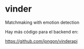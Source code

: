# vinder
Matchmaking with emotion detection

Hay más código para el backend en:

https://github.com/jongon/vinderapi
